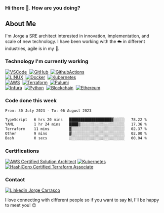 ### Hi there 👋. How are you doing?

## About Me

I'm Jorge a SRE architect interested in innovation, implementation, and scale of new technology. I have been working with the :cloud: in different industries, agile is in my :dna:.

### Technology I'm currently working

[![VSCode](https://img.shields.io/badge/VSCODE-007ACC.svg?&style=flat&logo=visual-studio-code&link=https://code.visualstudio.com/)](https://code.visualstudio.com/)&nbsp;
[![GitHub](https://img.shields.io/badge/GITHUB-%23121011.svg?&style=flat&logo=github&logoColor=white&link=https://github.com/)](https://github.com/)&nbsp;
[![GithubActions](https://img.shields.io/badge/GITHUB%20ACTIONS-2088FF.svg?&style=flat&logo=github-actions&logoColor=white&link=https://github.com/features/actions)](https://github.com/features/actions)&nbsp;\
[![LINUX](https://img.shields.io/badge/LINUX-FCC624?style=flat-square&logo=linux&logoColor=black&link=https://www.linuxfoundation.org/)](https://www.linuxfoundation.org/)&nbsp;
[![Docker](https://img.shields.io/badge/DOCKER-2496ED.svg?&style=flat&logo=docker&logoColor=white&link=https://www.docker.com/)](https://www.docker.com/)&nbsp;
[![Kubernetes](https://img.shields.io/badge/KUBERNETES-326CE5.svg?&style=flat&logo=kubernetes&logoColor=white&link=https://kubernetes.io/)](https://kubernetes.io/)&nbsp;\
[![AWS](https://img.shields.io/badge/AMAZON%20AWS-232F3E.svg?&style=flat&logo=amazon-aws&logoColor=white&link=https://aws.amazon.com/)](https://aws.amazon.com/)&nbsp;
[![Terraform](https://img.shields.io/badge/Terraform-9400d3.svg?&style=flat&logo=terraform&logoColor=white&link=https://www.terraform.io/)](https://www.terraform.io/)&nbsp;
[![Pulumi](https://img.shields.io/badge/Pulumi-121D33.svg?&style=flat&logo=pulumi&logoColor=white&link=https://www.pulumi.com/)](https://www.pulumi.com/)&nbsp;\
[![Infura](https://img.shields.io/badge/Infura-FF7003.svg?&style=flat&logo=infura&logoColor=black&link=https://infura.io/)](https://infura.io/)&nbsp;
[![Python](https://img.shields.io/badge/PYTHON-3776AB.svg?&style=flat&logo=python&logoColor=white&link=https://www.python.org/)](https://www.python.org/)&nbsp;
[![Blockchain](https://img.shields.io/badge/BLOCKCHAIN-121D33.svg?&style=flat&logo=blockchain-dot-com&logoColor=white&link=https://en.wikipedia.org/wiki/Blockchain)](https://en.wikipedia.org/wiki/Blockchain)&nbsp;
[![Ethereum](https://img.shields.io/badge/ETHEREUM-3C3C3D.svg?&style=flat&logo=ethereum&logoColor=whitelink&=https://ethereum.org/en/)](https://ethereum.org/en/)&nbsp;

### Code done this week

<!--START_SECTION:waka-->

```txt
From: 30 July 2023 - To: 06 August 2023

TypeScript   6 hrs 20 mins   ███████████████████▓░░░░░   78.22 %
YAML         1 hr 24 mins    ████▒░░░░░░░░░░░░░░░░░░░░   17.36 %
Terraform    11 mins         ▓░░░░░░░░░░░░░░░░░░░░░░░░   02.37 %
Other        9 mins          ▓░░░░░░░░░░░░░░░░░░░░░░░░   02.00 %
Bash         0 secs          ░░░░░░░░░░░░░░░░░░░░░░░░░   00.04 %
```

<!--END_SECTION:waka-->

### Certifications

[![AWS Certified Solution Architect](https://img.shields.io/badge/AWS%20Certified%20Solution%20Architect-232F3E.svg?&style=flat&logo=amazon-aws&logoColor=white&link=https://www.credly.com/badges/903ab78c-1030-459e-a2d3-61592471d050)](https://www.credly.com/badges/903ab78c-1030-459e-a2d3-61592471d050)
[![Kubernetes](https://img.shields.io/badge/KUBERNETES-326CE5.svg?&style=flat&logo=kubernetes&logoColor=white&link=https://www.credly.com/badges/a36fa848-f51f-484b-9f37-17cd23d709cc)](https://www.credly.com/badges/a36fa848-f51f-484b-9f37-17cd23d709cc)
[![HashiCorp Certified Terraform Associate](https://img.shields.io/badge/Terraform-9400d3.svg?&style=flat&logo=terraform&logoColor=white&link=https://www.credly.com/badges/bd237211-163b-470b-a72f-ab8ace7d40fb/)](https://www.credly.com/badges/bd237211-163b-470b-a72f-ab8ace7d40fb)&nbsp;&nbsp;

### Contact

[![Linkedin Jorge Carrasco](https://img.shields.io/badge/-Jorge-blue?style=flat&logo=Linkedin&logoColor=white&link=https://www.linkedin.com/in/jorgeacarrasco/)](https://www.linkedin.com/in/jorgeacarrasco/)

I love connecting with different people so if you want to say **hi**, I'll be happy to meet you! :wink:

